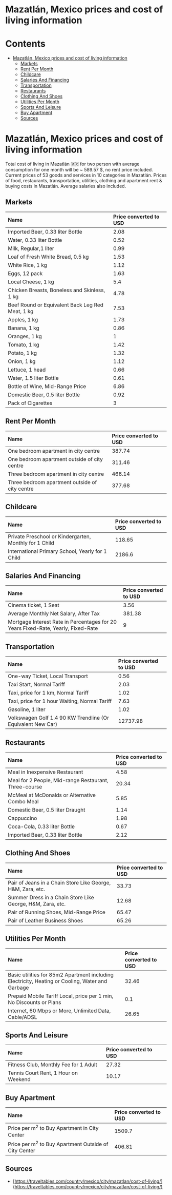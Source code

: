 
Mazatlán, Mexico prices and cost of living information
======================================================

Contents
========

* [Mazatlán, Mexico prices and cost of living information](#mazatln-mexico-prices-and-cost-of-living-information)
	* [Markets](#markets)
	* [Rent Per Month](#rent-per-month)
	* [Childcare](#childcare)
	* [Salaries And Financing](#salaries-and-financing)
	* [Transportation](#transportation)
	* [Restaurants](#restaurants)
	* [Clothing And Shoes](#clothing-and-shoes)
	* [Utilities Per Month](#utilities-per-month)
	* [Sports And Leisure](#sports-and-leisure)
	* [Buy Apartment](#buy-apartment)
	* [Sources](#sources)

# Mazatlán, Mexico prices and cost of living information


Total cost of living in Mazatlán 🇲🇽 for two person with average consumption for one month will be ~ 589.57 $, no rent 
price included. Current prices of 53 goods and services in 10 categories  in Mazatlán. Prices of food, restaurants, 
transportation, utilities, clothing and apartment rent & buying costs in Mazatlán. Average salaries also included.
## Markets

|Name|Price converted to USD|
| :--- | :--- |
|Imported Beer, 0.33 liter Bottle|2.08|
|Water, 0.33 liter Bottle|0.52|
|Milk, Regular,1 liter|0.99|
|Loaf of Fresh White Bread, 0.5 kg|1.53|
|White Rice, 1 kg|1.12|
|Eggs, 12 pack|1.63|
|Local Cheese, 1 kg|5.4|
|Chicken Breasts, Boneless and Skinless, 1 kg|4.78|
|Beef Round or Equivalent Back Leg Red Meat, 1 kg |7.53|
|Apples, 1 kg|1.73|
|Banana, 1 kg|0.86|
|Oranges, 1 kg|1|
|Tomato, 1 kg|1.42|
|Potato, 1 kg|1.32|
|Onion, 1 kg|1.12|
|Lettuce, 1 head|0.66|
|Water, 1.5 liter Bottle|0.61|
|Bottle of Wine, Mid-Range Price|6.86|
|Domestic Beer, 0.5 liter Bottle|0.92|
|Pack of Cigarettes|3|
  

## Rent Per Month

|Name|Price converted to USD|
| :--- | :--- |
|One bedroom apartment in city centre|387.74|
|One bedroom apartment outside of city centre|311.46|
|Three bedroom apartment in city centre|466.14|
|Three bedroom apartment outside of city centre|377.68|
  

## Childcare

|Name|Price converted to USD|
| :--- | :--- |
|Private Preschool or Kindergarten, Monthly for 1 Child|118.65|
|International Primary School, Yearly for 1 Child|2186.6|
  

## Salaries And Financing

|Name|Price converted to USD|
| :--- | :--- |
|Cinema ticket, 1 Seat|3.56|
|Average Monthly Net Salary, After Tax|381.38|
|Mortgage Interest Rate in Percentages for 20 Years Fixed-Rate, Yearly, Fixed-Rate|9|
  

## Transportation

|Name|Price converted to USD|
| :--- | :--- |
|One-way Ticket, Local Transport|0.56|
|Taxi Start, Normal Tariff|2.03|
|Taxi, price for 1 km, Normal Tariff|1.02|
|Taxi, price for 1 hour Waiting, Normal Tariff|7.63|
|Gasoline, 1 liter|1.02|
|Volkswagen Golf 1.4 90 KW Trendline (Or Equivalent New Car)|12737.98|
  

## Restaurants

|Name|Price converted to USD|
| :--- | :--- |
|Meal in Inexpensive Restaurant|4.58|
|Meal for 2 People, Mid-range Restaurant, Three-course|20.34|
|McMeal at McDonalds or Alternative Combo Meal|5.85|
|Domestic Beer, 0.5 liter Draught|1.14|
|Cappuccino|1.98|
|Coca-Cola, 0.33 liter Bottle|0.67|
|Imported Beer, 0.33 liter Bottle|2.12|
  

## Clothing And Shoes

|Name|Price converted to USD|
| :--- | :--- |
|Pair of Jeans in a Chain Store Like George, H&M, Zara, etc.|33.73|
|Summer Dress in a Chain Store Like George, H&M, Zara, etc.|12.68|
|Pair of Running Shoes, Mid-Range Price|65.47|
|Pair of Leather Business Shoes|65.26|
  

## Utilities Per Month

|Name|Price converted to USD|
| :--- | :--- |
|Basic utilities for 85m2 Apartment including Electricity, Heating or Cooling, Water and Garbage|32.46|
|Prepaid Mobile Tariff Local, price per 1 min, No Discounts or Plans|0.1|
|Internet, 60 Mbps or More, Unlimited Data, Cable/ADSL|26.65|
  

## Sports And Leisure

|Name|Price converted to USD|
| :--- | :--- |
|Fitness Club, Monthly Fee for 1 Adult|27.32|
|Tennis Court Rent, 1 Hour on Weekend|10.17|
  

## Buy Apartment

|Name|Price converted to USD|
| :--- | :--- |
|Price per m<sup>2</sup> to Buy Apartment in City Center|1509.7|
|Price per m<sup>2</sup> to Buy Apartment Outside of City Center|406.81|
  

## Sources

- [https://traveltables.com/country/mexico/city/mazatlan/cost-of-living/](https://traveltables.com/country/mexico/city/mazatlan/cost-of-living/)
